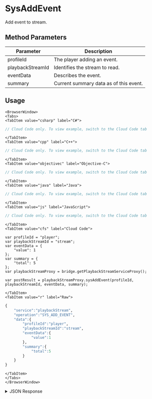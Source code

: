 # SysAddEvent

Add event to stream.

<PartialServop service_name="playbackStream" operation_name="SYS_ADD_EVENT" />

## Method Parameters

| Parameter        | Description                            |
| ---------------- | -------------------------------------- |
| profileId        | The player adding an event.            |
| playbackStreamId | Identifies the stream to read.         |
| eventData        | Describes the event.                   |
| summary          | Current summary data as of this event. |

## Usage

```mdx-code-block
<BrowserWindow>
<Tabs>
<TabItem value="csharp" label="C#">
```

```csharp
// Cloud Code only. To view example, switch to the Cloud Code tab
```

```mdx-code-block
</TabItem>
<TabItem value="cpp" label="C++">
```

```cpp
// Cloud Code only. To view example, switch to the Cloud Code tab
```

```mdx-code-block
</TabItem>
<TabItem value="objectivec" label="Objective-C">
```

```objectivec
// Cloud Code only. To view example, switch to the Cloud Code tab
```

```mdx-code-block
</TabItem>
<TabItem value="java" label="Java">
```

```java
// Cloud Code only. To view example, switch to the Cloud Code tab
```

```mdx-code-block
</TabItem>
<TabItem value="js" label="JavaScript">
```

```javascript
// Cloud Code only. To view example, switch to the Cloud Code tab
```

```mdx-code-block
</TabItem>
<TabItem value="cfs" label="Cloud Code">
```

```cfscript
var profileId = "player";
var playbackStreamId = "stream";
var eventData = {
    "value": 1
};
var summary = {
    "total": 5
};
var playbackStreamProxy = bridge.getPlaybackStreamServiceProxy();

var postResult = playbackStreamProxy.sysAddEvent(profileId, playbackStreamId, eventData, summary);
```

```mdx-code-block
</TabItem>
<TabItem value="r" label="Raw">
```

```r
{
    "service":"playbackStream",
    "operation":"SYS_ADD_EVENT",
    "data":{
        "profileId":"player",
        "playbackStreamId":"stream",
        "eventData":{
            "value":1
        },
        "summary":{
            "total":5
        }
    }
}
```

```mdx-code-block
</TabItem>
</Tabs>
</BrowserWindow>
```

<details>
<summary>JSON Response</summary>

```json
{
    "status": 200,
    "data": null
}
```

</details>
